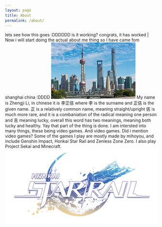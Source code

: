```yaml
---
layout: page
title: About
permalink: /about/
---
```


lets see how this goes :DDDDDD
is it working?
congrats, it has worked
|
Now i will start doing the actual about me thing
so 
I have came fom shanghai china :DDDD
![alt text](image.png)
My name is Zhengji Li, in chinese it is 李正佶
where 李 is the surname and 正佶 is the given name.
正 is a relatively common name, meaning straight/upright
佶 is much more rare, and it is a combaniation of the radical meaning one person and 吉 meaning lucky, overall this word has two meanings, meaning both lucky and healthy.
Yay that part of the thing is done.
I am intersted into many things, these being video games. And video games. Did i mention video games?
Some of the games I play are mostly made by mihoyou, and include Genshin Impact, Honkai Star Rail and Zenless Zone Zero. I also play Project Sekai and Minecraft.![alt text](image-1.png)
